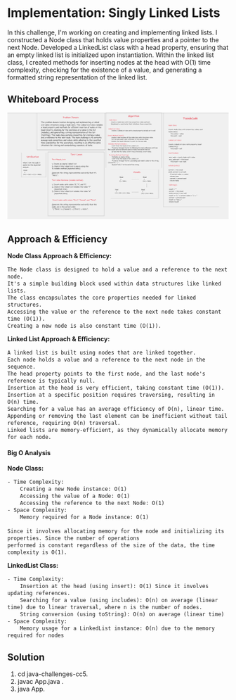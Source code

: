 
# Implementation: Singly Linked Lists
In this challenge, I'm working on creating and implementing linked lists. I constructed a Node class
that holds value properties and a pointer to the next Node. Developed a LinkedList class with a head 
property, ensuring that an empty linked list is initialized upon instantiation. Within the linked list 
class, I created methods for inserting nodes at the head with O(1) time complexity, checking for the existence
of a value, and generating a formatted string representation of the linked list.


## Whiteboard Process
![White Board](./app/src/main/resources/assets/cc5whiteboard.png)

## Approach & Efficiency

**Node Class Approach & Efficiency:**

    The Node class is designed to hold a value and a reference to the next node.
    It's a simple building block used within data structures like linked lists.
    The class encapsulates the core properties needed for linked structures.
    Accessing the value or the reference to the next node takes constant time (O(1)).
    Creating a new node is also constant time (O(1)).

**Linked List Approach & Efficiency:**

    A linked list is built using nodes that are linked together.
    Each node holds a value and a reference to the next node in the sequence.
    The head property points to the first node, and the last node's reference is typically null.
    Insertion at the head is very efficient, taking constant time (O(1)).
    Insertion at a specific position requires traversing, resulting in O(n) time.
    Searching for a value has an average efficiency of O(n), linear time.
    Appending or removing the last element can be inefficient without tail reference, requiring O(n) traversal.
    Linked lists are memory-efficient, as they dynamically allocate memory for each node.



#### **Big O Analysis**
**Node Class:**

    - Time Complexity:
        Creating a new Node instance: O(1)
        Accessing the value of a Node: O(1)
        Accessing the reference to the next Node: O(1)
    - Space Complexity:
        Memory required for a Node instance: O(1)

    Since it involves allocating memory for the node and initializing its properties. Since the number of operations 
    performed is constant regardless of the size of the data, the time complexity is O(1).

**LinkedList Class:**

    - Time Complexity:
        Insertion at the head (using insert): O(1) Since it involves updating references.
        Searching for a value (using includes): O(n) on average (linear time) due to linear traversal, where n is the number of nodes.
        String conversion (using toString): O(n) on average (linear time)
    - Space Complexity:
        Memory usage for a LinkedList instance: O(n) due to the memory required for nodes



## Solution

   1. cd java-challenges-cc5.
   2. javac App.java .
   3. java App. 

